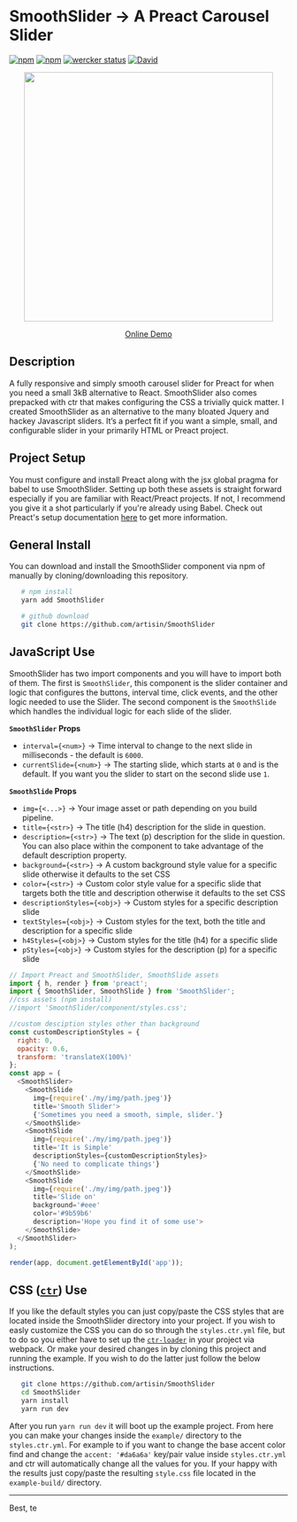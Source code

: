 # SmoothSlider → A Preact Carousel Slider

[![npm](https://img.shields.io/npm/l/SmoothSlider.svg)](https://github.com/artisin/SmoothSlider/blob/master/LICENSE.txt)
[![npm](https://img.shields.io/npm/v/SmoothSlider.svg)](https://www.npmjs.com/package/SmoothSlider)
[![wercker status](https://app.wercker.com/status/a5cd2c460ebd46869b203308802dc50e/s/master "wercker status")](https://app.wercker.com/project/byKey/a5cd2c460ebd46869b203308802dc50e)
[![David](https://img.shields.io/david/artisin/SmoothSlider.svg)](https://github.com/artisin/SmoothSlider/blob/master/package.json)

<p align="center">
  <img src="https://media.giphy.com/media/3o7btW63p3L2au0g4E/giphy.gif" width="450"/>
</p>
<p align="center">
  <a href="https://artisin.github.io/SmoothSlider/">Online Demo</a>
</p>


## Description

A fully responsive and simply smooth carousel slider for Preact for when you need a small 3kB alternative to React. SmoothSlider also comes prepacked with ctr that makes configuring the CSS a trivially quick matter. I created SmoothSlider as an alternative to the many bloated Jquery and hackey Javascript sliders. It’s a perfect fit if you want a simple, small, and configurable slider in your primarily HTML or Preact project.

## Project Setup

You must configure and install Preact along with the jsx global pragma for babel to use SmoothSlider. Setting up both these assets is straight forward especially if you are familiar with React/Preact projects. If not, I recommend you give it a shot particularly if you're already using Babel. Check out Preact's setup documentation [here](https://preactjs.com/guide/getting-started) to get more information.


## General Install

You can download and install the SmoothSlider component via npm of manually by cloning/downloading this repository.

```bash
   # npm install
   yarn add SmoothSlider
```

```bash
   # github download
   git clone https://github.com/artisin/SmoothSlider
```

## JavaScript Use

SmoothSlider has two import components and you will have to import both of them. The first is `SmoothSlider`, this component is the slider container and logic that configures the buttons, interval time, click events, and the other logic needed to use the Slider. The second component is the `SmoothSlide` which handles the individual logic for each slide of the slider.

__`SmoothSlider` Props__

+ `interval={<num>}` → Time interval to change to the next slide in milliseconds - the default is `6000`.
+ `currentSlide={<num>}` → The starting slide, which starts at `0` and is the default. If you want you the slider to start on the second slide use `1`.

__`SmoothSlide` Props__

+ `img={<...>}` → Your image asset or path depending on you build pipeline.
+ `title={<str>}` → The title (h4) description for the slide in question.
+ `description={<str>}` → The text (p) description for the slide in question. You can also place within the component to take advantage of the default description property.
+ `background={<str>}` → A custom background style value for a specific slide otherwise it defaults to the set CSS
+ `color={<str>}` → Custom color style value for a specific slide that targets both the title and description otherwise it defaults to the set CSS
+ `descriptionStyles={<obj>}` → Custom styles for a specific description slide
+ `textStyles={<obj>}` → Custom styles for the text, both the title and description for a specific slide
+ `h4Styles={<obj>}` → Custom styles for the title (h4) for a specific slide
+ `pStyles={<obj>}` → Custom styles for the description (p) for a specific slide



```js
// Import Preact and SmoothSlider, SmoothSlide assets
import { h, render } from 'preact';
import { SmoothSlider, SmoothSlide } from 'SmoothSlider';
//css assets (npm install)
//import 'SmoothSlider/component/styles.css';

//custom desciption styles other than background
const customDescriptionStyles = {
  right: 0,
  opacity: 0.6,
  transform: 'translateX(100%)'
};
const app = (
  <SmoothSlider>
    <SmoothSlide
      img={require('./my/img/path.jpeg')}
      title='Smooth Slider'>
      {'Sometimes you need a smooth, simple, slider.'}
    </SmoothSlide>
    <SmoothSlide
      img={require('./my/img/path.jpeg')}
      title='It is Simple'
      descriptionStyles={customDescriptionStyles}>
      {'No need to complicate things'}
    </SmoothSlide>
    <SmoothSlide
      img={require('./my/img/path.jpeg')}
      title='Slide on'
      background='#eee'
      color='#9b59b6'
      description='Hope you find it of some use'>
    </SmoothSlide>
  </SmoothSlider>
);

render(app, document.getElementById('app'));
```


## CSS ([`ctr`](https://docs.ctr-lang.com)) Use

If you like the default styles you can just copy/paste the CSS styles that are located inside the SmoothSlider directory into your project. If you wish to easly customize the CSS you can do so through the `styles.ctr.yml` file, but to do so you either have to set up the [`ctr-loader`](https://github.com/ctr-lang/ctr-loader) in your project via webpack. Or make your desired changes in by cloning this project and running the example. If you wish to do the latter just follow the below instructions.


```bash
   git clone https://github.com/artisin/SmoothSlider
   cd SmoothSlider
   yarn install
   yarn run dev
```

After you run `yarn run dev` it will boot up the example project. From here you can make your changes inside the `example/` directory to the `styles.ctr.yml`. For example to if you want to change the base accent color find and change the `accent: '#da6a6a'` key/pair value inside `styles.ctr.yml` and ctr will automatically change all the values for you. If your happy with the results just copy/paste the resulting `style.css` file located in the `example-build/` directory.

---

Best, te
